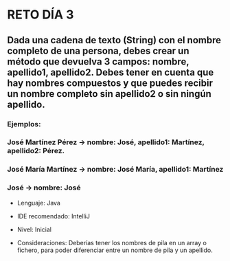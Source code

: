# RETO DÍA 3

## Dada una cadena de texto (String) con el nombre completo de una persona, debes crear un método que devuelva 3 campos: nombre, apellido1, apellido2. Debes tener en cuenta que hay nombres compuestos y que puedes recibir un nombre completo sin apellido2 o sin ningún apellido.

### Ejemplos:
### José Martínez Pérez -> nombre: José, apellido1: Martínez, apellido2: Pérez.
### José María Martínez -> nombre: José María, apellido1: Martínez
### José -> nombre: José

* Lenguaje: Java
* IDE recomendado: IntelliJ
* Nivel: Inicial

* Consideraciones: Deberías tener los nombres de pila en un array o fichero, para poder diferenciar entre un nombre de pila y un apellido.